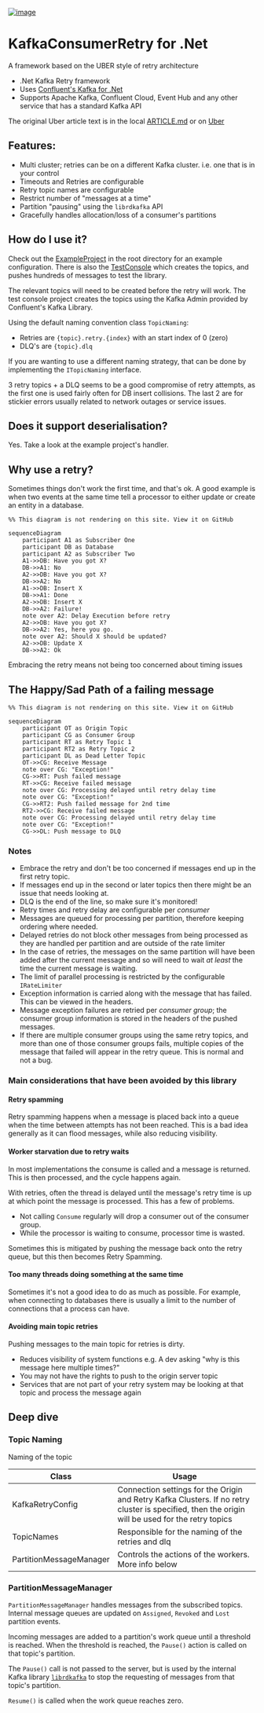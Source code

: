 ﻿[![image](https://img.shields.io/nuget/v/KafkaConsumerRetry.svg?style=flat-square&label=nuget)](https://www.nuget.org/packages/KafkaConsumerRetry/)

# KafkaConsumerRetry for .Net

A framework based on the UBER style of retry architecture

- .Net Kafka Retry framework
- Uses [Confluent's Kafka for .Net](https://github.com/confluentinc/confluent-kafka-dotnet)
- Supports Apache Kafka, Confluent Cloud, Event Hub and any other service that has a standard Kafka API

The original Uber article text is in the local [ARTICLE.md](./ARTICLE.md) or
on [Uber](https://eng.uber.com/reliable-reprocessing/)

## Features:

- Multi cluster; retries can be on a different Kafka cluster. i.e. one that is in your control
- Timeouts and Retries are configurable
- Retry topic names are configurable
- Restrict number of "messages at a time"
- Partition "pausing" using the `librdkafka` API
- Gracefully handles allocation/loss of a consumer's partitions

## How do I use it?

Check out the [ExampleProject](./ExampleProject/) in the root directory for an example configuration. There is also
the [TestConsole](./TestConsole/) which creates the topics, and pushes hundreds of messages to test the library.

The relevant topics will need to be created before the retry will work.
The test console project creates the topics using the Kafka Admin provided by Confluent's Kafka Library.

Using the default naming convention class `TopicNaming`:

- Retries are `{topic}.retry.{index}` with an start index of 0 (zero)
- DLQ's are `{topic}.dlq`

If you are wanting to use a different naming strategy, that can be done by implementing the `ITopicNaming` interface.

3 retry topics + a DLQ seems to be a good compromise of retry attempts, as the first one is used fairly often for DB
insert collisions. The last 2 are for stickier errors usually related to network outages or service issues.

## Does it support deserialisation?

Yes. Take a look at the example project's handler.

## Why use a retry?

Sometimes things don't work the first time, and that's ok.
A good example is when two events at the same time tell a processor to either update or create an entity in a database.

```mermaid
%% This diagram is not rendering on this site. View it on GitHub

sequenceDiagram
    participant A1 as Subscriber One
    participant DB as Database
    participant A2 as Subscriber Two
    A1->>DB: Have you got X?
    DB->>A1: No
    A2->>DB: Have you got X?
    DB->>A2: No
    A1->>DB: Insert X
    DB->>A1: Done
    A2->>DB: Insert X
    DB->>A2: Failure!
    note over A2: Delay Execution before retry
    A2->>DB: Have you got X?
    DB->>A2: Yes, here you go.
    note over A2: Should X should be updated?
    A2->>DB: Update X
    DB->>A2: Ok
```

Embracing the retry means not being too concerned about timing issues

## The Happy/Sad Path of a failing message

```mermaid
%% This diagram is not rendering on this site. View it on GitHub

sequenceDiagram
    participant OT as Origin Topic
    participant CG as Consumer Group
    participant RT as Retry Topic 1
    participant RT2 as Retry Topic 2 
    participant DL as Dead Letter Topic 
    OT->>CG: Receive Message
    note over CG: "Exception!"
    CG->>RT: Push failed message
    RT->>CG: Receive failed message
    note over CG: Processing delayed until retry delay time
    note over CG: "Exception!"
    CG->>RT2: Push failed message for 2nd time
    RT2->>CG: Receive failed message
    note over CG: Processing delayed until retry delay time
    note over CG: "Exception!"
    CG->>DL: Push message to DLQ
```

### Notes

- Embrace the retry and don't be too concerned if messages end up in the first retry topic.
- If messages end up in the second or later topics then there might be an issue that needs looking at.
- DLQ is the end of the line, so make sure it's monitored!
- Retry times and retry delay are configurable per *consumer*
- Messages are queued for processing per partition, therefore keeping ordering where needed.
- Delayed retries do not block other messages from being processed as they are handled per partition and are outside of
  the rate limiter
- In the case of retries, the messages on the same partition will have been added after the current message and so will
  need to wait *at least* the time the current message is waiting.
- The limit of parallel processing is restricted by the configurable `IRateLimiter`
- Exception information is carried along with the message that has failed. This can be viewed in the headers.
- Message exception failures are retried per *consumer group*; the consumer group information is stored in the headers
  of the pushed messages.
- If there are multiple consumer groups using the same retry topics, and more than one of those consumer groups fails,
  multiple copies of the message that failed will appear in the retry queue. This is normal and not a bug.

### Main considerations that have been avoided by this library

#### Retry spamming

Retry spamming happens when a message is placed back into a queue when the time between attempts has not been reached.
This is a bad idea generally as it can flood messages, while also reducing visibility.

#### Worker starvation due to retry waits

In most implementations the consume is called and a message is returned.
This is then processed, and the cycle happens again.

With retries, often the thread is delayed until the message's retry time is up at which point the message is processed.
This has a few of problems.

- Not calling `Consume`  regularly will drop a consumer out of the consumer group.
- While the processor is waiting to consume, processor time is wasted.

Sometimes this is mitigated by pushing the message back onto the retry queue, but this then becomes Retry Spamming.

#### Too many threads doing something at the same time

Sometimes it's not a good idea to do as much as possible.
For example, when connecting to databases there is usually a limit to the number of connections that a process can have.

#### Avoiding main topic retries

Pushing messages to the main topic for retries is dirty.

- Reduces visibility of system functions e.g. A dev asking "why is this message here multiple times?"
- You may not have the rights to push to the origin server topic
- Services that are not part of your retry system may be looking at that topic and process the message again

## Deep dive

### Topic Naming

Naming of the topic

| Class                   | Usage |
|-------------------------|-------|
| KafkaRetryConfig        |  Connection settings for the Origin and Retry Kafka Clusters. If no retry cluster is specified, then the origin will be used for the retry topics |
| TopicNames              | Responsible for the naming of the retries and dlq | 
| PartitionMessageManager | Controls the actions of the workers. More info below |

### PartitionMessageManager

`PartitionMessageManager` handles messages from the subscribed topics.
Internal message queues are updated on `Assigned`, `Revoked` and `Lost` partition events.

Incoming messages are added to a partition's work queue until a threshold is reached. When the threshold is reached,
the `Pause()` action is called on that topic's partition.

The `Pause()` call is not passed to the server, but is used by the internal Kafka
library [`librdkafka`](https://github.com/edenhill/librdkafka) to stop the requesting of messages from that topic's
partition.

`Resume()` is called when the work queue reaches zero. 









